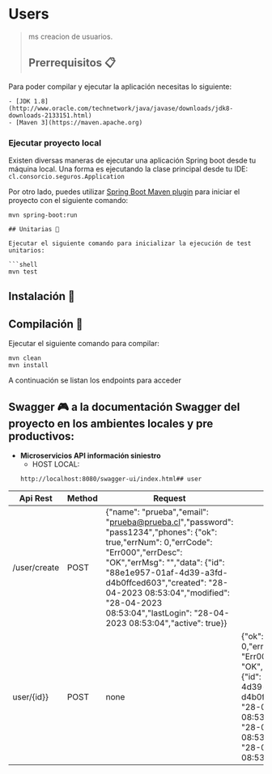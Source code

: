 # Users

> ms creacion de usuarios.
> 
> ## Prerrequisitos 📋

Para poder compilar y ejecutar la aplicación necesitas lo siguiente:

```
- [JDK 1.8](http://www.oracle.com/technetwork/java/javase/downloads/jdk8-downloads-2133151.html)
- [Maven 3](https://maven.apache.org)
```

### Ejecutar proyecto local

Existen diversas maneras de ejecutar una aplicación Spring boot desde tu máquina local. Una forma es ejecutando la clase principal desde tu IDE: `cl.consorcio.seguros.Application`

Por otro lado, puedes utilizar [Spring Boot Maven plugin](https://docs.spring.io/spring-boot/docs/current/reference/html/build-tool-plugins-maven-plugin.html) para iniciar el proyecto con el siguiente comando:

```shell
mvn spring-boot:run

## Unitarias 🐛

Ejecutar el siguiente comando para inicializar la ejecución de test unitarios:

```shell
mvn test
```

## Instalación 🎉

## Compilación 🔧

Ejecutar el siguiente comando para compilar:

```shell
mvn clean
mvn install
```

A continuación se listan los endpoints para acceder
## Swagger 🎮 a la documentación Swagger del proyecto en los ambientes locales y pre productivos:

* **Microservicios API información siniestro**
    * HOST LOCAL:
    ````
    http://localhost:8080/swagger-ui/index.html## user

| Api Rest | Method | Request | Response |
| ------ | ------ |------ | ------ |
| /user/create | POST| {"name": "prueba","email": "prueba@prueba.cl","password": "pass1234","phones": {"ok": true,"errNum": 0,"errCode": "Err000","errDesc": "OK","errMsg": "","data": {"id": "88e1e957-01af-4d39-a3fd-d4b0ffced603","created": "28-04-2023 08:53:04","modified": "28-04-2023 08:53:04","lastLogin": "28-04-2023 08:53:04","active": true}}
| user/{id}} | POST | none |{"ok": true,"errNum": 0,"errCode": "Err000","errDesc": "OK","errMsg": "","data": {"id": "88e1e957-01af-4d39-a3fd-d4b0ffced603","created": "28-04-2023 08:53:04","modified": "28-04-2023 08:53:04","lastLogin": "28-04-2023 08:53:04","active": true}}
